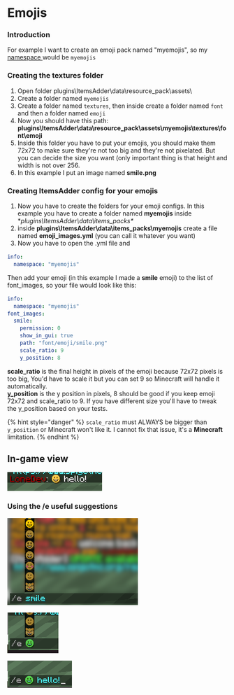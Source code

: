 # Emojis

### Introduction

For example I want to create an emoji pack named "myemojis", so my [namespace ](../beginners/basic-concepts/namespace.md)would be `myemojis`

### Creating the textures folder

1. Open folder plugins\ItemsAdder\data\resource\_pack\assets\
2. Create a folder named `myemojis`
3. Create a folder named `textures`, then inside create a folder named `font` and then a folder named `emoji`
4. Now you should have this path: **plugins\ItemsAdder\data\resource\_pack\assets\myemojis\textures\font\emoji**
5. Inside this folder you have to put your emojis, you should make them 72x72 to make sure they're not too big and they're not pixelated. But you can decide the size you want \(only important thing is that height and width is not over 256.
6. In this example I put an image named **smile.png**

### Creating ItemsAdder config for your emojis

1. Now you have to create the folders for your emoji configs. In this example you have to create a folder named **myemojis** inside **plugins\ItemsAdder\data\items\_packs\**
2. inside **plugins\ItemsAdder\data\items\_packs\myemojis** create a file named **emoji\_images.yml** \(you can call it whatever you want\)
3. Now you have to open the .yml file and 

```yaml
info:
  namespace: "myemojis"
```

Then add your emoji \(in this example I made a **smile** emoji\) to the list of font\_images, so your file would look like this:

```yaml
info:
  namespace: "myemojis"
font_images:
  smile:
    permission: 0
    show_in_gui: true
    path: "font/emoji/smile.png"
    scale_ratio: 9
    y_position: 8
```

**scale\_ratio** is the final height in pixels of the emoji because 72x72 pixels is too big, You'd have to scale it but you can set 9 so Minecraft will handle it automatically.  
**y\_position** is the y position in pixels, 8 should be good if you keep emoji 72x72 and scale\_ratio to 9. If you have different size you'll have to tweak the y\_position based on your tests.

{% hint style="danger" %}
`scale_ratio` must ALWAYS be bigger than `y_position` or Minecraft won't like it. I cannot fix that issue, it's a **Minecraft** limitation.
{% endhint %}

## In-game view

![](../../../.gitbook/assets/immagine%20%28116%29%20%283%29%20%283%29.png)

### Using the /e useful suggestions

![](../../../.gitbook/assets/immagine%20%28108%29.png)

![](../../../.gitbook/assets/immagine%20%28107%29.png)

![](../../../.gitbook/assets/immagine%20%28103%29.png)

